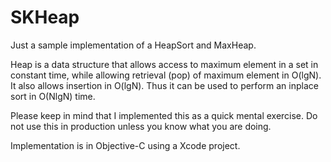SKHeap
======

Just a sample implementation of a HeapSort and MaxHeap.

Heap is a data structure that allows access to maximum element in a set in constant time,
while allowing retrieval (pop) of maximum element in O(lgN). It also allows insertion in
    O(lgN). Thus it can be used to perform an inplace sort in O(NlgN) time.
    
Please keep in mind that I implemented this as a quick mental exercise. Do not use
this in production unless you know what you are doing.

Implementation is in Objective-C using a Xcode project.
